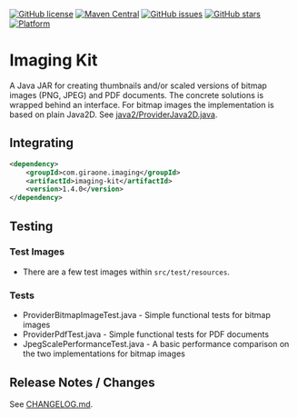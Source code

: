 [![GitHub license](https://img.shields.io/github/license/giraone/imaging-kit)](https://github.com/giraone/imaging-kit/blob/master/LICENSE)
[![Maven Central](https://img.shields.io/badge/Maven%20Central-1.4.2-blue)](https://mvnrepository.com/artifact/com.giraone.imaging/imaging-kit)
[![GitHub issues](https://img.shields.io/github/issues/giraone/imaging-kit)](https://github.com/giraone/imaging-kit/issues)
[![GitHub stars](https://img.shields.io/github/stars/giraone/imaging-kit)](https://github.com/giraone/imaging-kit/stargazers)
[![Platform](https://img.shields.io/badge/platform-jre17%2B-blue)](https://github.com/giraone/imaging-kit/pom.xml)

# Imaging Kit

A Java JAR for creating thumbnails and/or scaled versions of bitmap images (PNG, JPEG) and PDF documents.
The concrete solutions is wrapped behind an interface. For bitmap images the implementation is based on plain Java2D.
See [java2/ProviderJava2D.java](src/main/java/com/giraone/imaging/java2/ProviderJava2D.java).

## Integrating

```xml
<dependency>
    <groupId>com.giraone.imaging</groupId>
    <artifactId>imaging-kit</artifactId>
    <version>1.4.0</version>
</dependency>
```

## Testing

### Test Images

- There are a few test images within `src/test/resources`.

### Tests

- ProviderBitmapImageTest.java - Simple functional tests for bitmap images
- ProviderPdfTest.java - Simple functional tests for PDF documents
- JpegScalePerformanceTest.java - A basic performance comparison on the two implementations for bitmap images

## Release Notes / Changes

See [CHANGELOG.md](CHANGELOG.md).